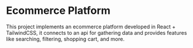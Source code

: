# Ecommerce Platform

This project implements an ecommerce platform developed in React + TailwindCSS, it connects to an api for gathering data and provides features like searching, filtering, shopping cart, and more.
